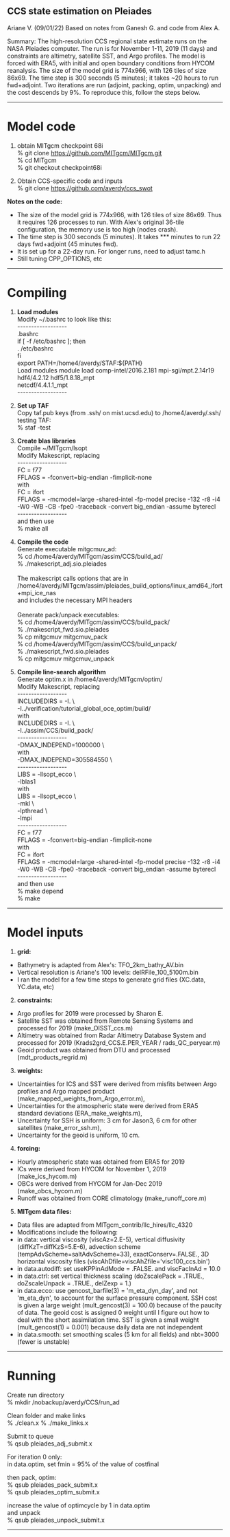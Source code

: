 CCS state estimation on Pleiades
--------------------------------------
Ariane V. (09/01/22)
Based on notes from Ganesh G.
and code from Alex A.


Summary:
The high-resolution CCS regional state estimate runs on the NASA Pleiades computer. The run is for November 1-11, 2019 (11 days) and constraints are altimetry, satellite SST, and Argo profiles. The model is forced with ERA5, with initial and open boundary conditions from HYCOM reanalysis. The size of the model grid is 774x966, with 126 tiles of size 86x69. The time step is 300 seconds (5 minutes); it takes ~20 hours to run fwd+adjoint. Two iterations are run (adjoint, packing, optim, unpacking) and the cost descends by 9%. To reproduce this, follow the steps below.

-----------------
# Model code

1) obtain MITgcm checkpoint 68i <br />
% git clone https://github.com/MITgcm/MITgcm.git <br />
% cd MITgcm <br />
% git checkout checkpoint68i


2) Obtain CCS-specific code and inputs <br />
% git clone https://github.com/averdy/ccs_swot <br />


<b>Notes on the code:</b>
- The size of the model grid is 774x966, with 126 tiles of size 86x69. Thus it requires 126 processes to run. With Alex's original 36-tile configuration, the memory use is too high (nodes crash). <br />
- The time step is 300 seconds (5 minutes). It takes *** minutes to run 22 days fwd+adjoint (45 minutes fwd). <br />
- It is set up for a 22-day run. For longer runs, need to adjust tamc.h  <br />
- Still tuning CPP_OPTIONS, etc <br />


-----------------
# Compiling 

1) <b>Load modules</b><br />
Modify ~/.bashrc to look like this: <br />
------------------  <br />
.bashrc <br />
if [ -f /etc/bashrc ]; then <br />
        . /etc/bashrc <br />
fi <br />
export PATH=/home4/averdy/STAF:${PATH} <br />
Load modules module load comp-intel/2016.2.181 mpi-sgi/mpt.2.14r19 hdf4/4.2.12 hdf5/1.8.18_mpt  <br />netcdf/4.4.1.1_mpt <br />
------------------  <br />


2) <b>Set up TAF</b><br />
Copy  taf.pub  keys (from .ssh/ on mist.ucsd.edu) to /home4/averdy/.ssh/ 
testing TAF: <br />
% staf -test <br />


3) <b>Create blas libraries</b><br />
Compile ~/MITgcm/lsopt <br />
Modify Makescript, replacing  <br />
------------------  <br />
FC              = f77 <br />
FFLAGS          = -fconvert=big-endian -fimplicit-none <br />
with <br />
FC              = ifort <br />
FFLAGS          = -mcmodel=large -shared-intel -fp-model precise -132 -r8 -i4 -W0 -WB -CB -fpe0 -traceback -convert big_endian -assume byterecl <br />
------------------  <br />
and then use   <br />
% make all <br />


4) <b>Compile the code </b><br />
Generate executable mitgcmuv_ad: <br />
% cd /home4/averdy/MITgcm/assim/CCS/build_ad/ <br />
% ./makescript_adj.sio.pleiades  <br /><br />
The makescript calls options that are in <br />
/home4/averdy/MITgcm/assim/pleiades_build_options/linux_amd64_ifort+mpi_ice_nas  <br />
and includes the necessary MPI headers <br /><br />
Generate pack/unpack executables: <br />
% cd /home4/averdy/MITgcm/assim/CCS/build_pack/ <br />
% ./makescript_fwd.sio.pleiades  <br />
% cp mitgcmuv mitgcmuv_pack <br />
% cd /home4/averdy/MITgcm/assim/CCS/build_unpack/ <br />
% ./makescript_fwd.sio.pleiades  <br />
% cp mitgcmuv mitgcmuv_unpack <br />


5) <b>Compile line-search algorithm</b> <br />
Generate optim.x in /home4/averdy/MITgcm/optim/ <br />
Modify Makescript, replacing  <br />
------------------  <br />
INCLUDEDIRS     = -I.                           \ <br />
                  -I../verification/tutorial_global_oce_optim/build/ <br />
with  <br />
INCLUDEDIRS     = -I.                           \ <br />
                  -I../assim/CCS/build_pack/ <br />
------------------  <br />
       -DMAX_INDEPEND=1000000          \ <br />
with  <br />
       -DMAX_INDEPEND=305584550        \ <br />
------------------  <br />
LIBS            = -llsopt_ecco                 \ <br />
                  -lblas1 <br />
with <br />
LIBS            = -llsopt_ecco                  \ <br />
                  -mkl                          \ <br />
                  -lpthread                     \ <br />
                  -lmpi <br />
------------------  <br />
FC              = f77 <br />
FFLAGS          = -fconvert=big-endian -fimplicit-none <br />
with  <br />
FC              = ifort <br />
FFLAGS          =  -mcmodel=large -shared-intel -fp-model precise -132 -r8 -i4 -W0 -WB -CB -fpe0 -traceback -convert big_endian -assume byterecl <br />
------------------  <br />
and then use <br />
% make depend <br />
% make <br />


-----------------
# Model inputs

1) <b>grid:</b> <br />
- Bathymetry is adapted from Alex's: TFO_2km_bathy_AV.bin <br />
- Vertical resolution is Ariane's 100 levels: delRFile_100_5100m.bin <br />
- I ran the model for a few time steps to generate grid files (XC.data, YC.data, etc) <br />

2) <b>constraints:</b> <br />
- Argo profiles for 2019 were processed by Sharon E. <br />
- Satellite SST was obtained from Remote Sensing Systems and processed for 2019 (make_OISST_ccs.m) <br />
- Altimetry was obtained from Radar Altimetry Database System and processed for 2019 (Krads2grd_CCS.E.PER_YEAR / rads_QC_peryear.m) <br />
- Geoid product was obtained from DTU and processed (mdt_products_regrid.m) <br />

3) <b>weights:</b> <br />
- Uncertainties for ICS and SST were derived from misfits between Argo profiles and Argo mapped product (make_mapped_weights_from_Argo_error.m), <br />
- Uncertainties for the atmospheric state were derived from ERA5 standard deviations (ERA_make_weights.m), <br />
- Uncertainty for SSH is uniform: 3 cm for Jason3, 6 cm for other satellites (make_error_ssh.m), <br />
- Uncertainty for the geoid is uniform, 10 cm. <br />

4) <b>forcing:</b> <br />
- Hourly atmospheric state was obtained from ERA5 for 2019 <br />
- ICs were derived from HYCOM for November 1, 2019 (make_ics_hycom.m) <br />
- OBCs were derived from HYCOM for Jan-Dec 2019 (make_obcs_hycom.m) <br />
- Runoff was obtained from CORE climatology (make_runoff_core.m) <br />

5) <b>MITgcm data files:</b> <br />
- Data files are adapted from MITgcm_contrib/llc_hires/llc_4320 <br />
- Modifications include the following: </br>
- in data: vertical viscosity (viscAz=2.E-5), vertical diffusivity (diffKzT=diffKzS=5.E-6), advection scheme (tempAdvScheme=saltAdvScheme=33), exactConserv=.FALSE., 3D horizontal viscosity files (viscAhDfile=viscAhZfile='visc100_ccs.bin') </br>
- in data.autodiff: set useKPPinAdMode = .FALSE. and viscFacInAd = 10.0 </br>
- in data.ctrl: set vertical thickness scaling (doZscalePack = .TRUE., doZscaleUnpack = .TRUE., delZexp = 1.)
- in data.ecco: use gencost_barfile(3) = 'm_eta_dyn_day', and not 'm_eta_dyn', to account for the surface pressure component. SSH cost is given a large weight (mult_gencost(3) = 100.0) because of the paucity of data. The geoid cost is assigned 0 weight until I figure out how to deal with the short assimilation time. SST is given a small weight (mult_gencost(1) = 0.001) because daily data are not independent </br>
- in data.smooth: set smoothing scales (5 km for all fields) and nbt=3000 (fewer is unstable) </br>


-----------------
# Running

Create run directory <br />
% mkdir /nobackup/averdy/CCS/run_ad <br />

Clean folder and make links <br />
% ./clean.x
% ./make_links.x

Submit to queue <br />
% qsub pleiades_adj_submit.x

For iteration 0 only: <br />
in data.optim, set fmin = 95% of the value of costfinal

then pack, optim: <br />
% qsub pleiades_pack_submit.x <br />
% qsub pleiades_optim_submit.x

increase the value of optimcycle by 1 in data.optim <br />
and unpack <br />
% qsub pleiades_unpack_submit.x



-----------------

